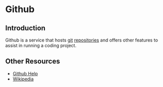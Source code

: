 # Github

## Introduction

Github is a service that hosts [git](#git)
[repositories](version_control#repositories) and offers other features
to assist in running a coding project.

## Other Resources

* [Github Help](https://help.github.com/)
* [Wikipedia](https://en.wikipedia.org/wiki/GitHub)
